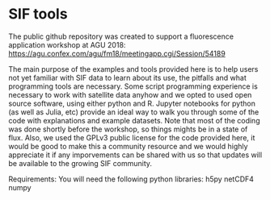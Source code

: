 # SIF tools

The public github repository was created to support a fluorescence application workshop at AGU 2018: https://agu.confex.com/agu/fm18/meetingapp.cgi/Session/54189

The main purpose of the examples and tools provided here is to help users not yet familiar with SIF data to learn about its use, the pitfalls and what programming tools are necessary. Some script programming experience is necessary to work with satellite data anyhow and we opted to used open source software, using either python and R. Jupyter notebooks for python (as well as Julia, etc) provide an ideal way to walk you through some of the code with explanations and example datasets. Note that most of the coding was done shortly before the workshop, so things mights be in a state of flux. Also, we used the GPLv3 public license for the code provided here, it would be good to make this a community resource and we would highly appreciate it if any imporvements can be shared with us so that updates will be available to the growing SIF community.


Requirements: You will need the following python libraries:
h5py
netCDF4
numpy


